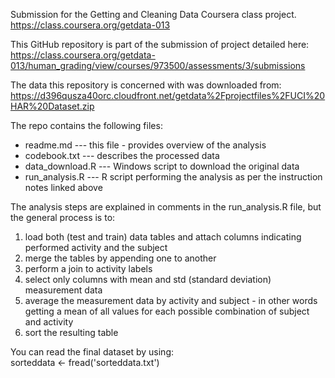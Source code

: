 Submission for the Getting and Cleaning Data Coursera class project.
https://class.coursera.org/getdata-013

This GitHub repository is part of the submission of project detailed here:
https://class.coursera.org/getdata-013/human_grading/view/courses/973500/assessments/3/submissions

The data this repository is concerned with was downloaded from:
https://d396qusza40orc.cloudfront.net/getdata%2Fprojectfiles%2FUCI%20HAR%20Dataset.zip

The repo contains the following files:
* readme.md --- this file - provides overview of the analysis 
* codebook.txt --- describes the processed data
* data_download.R --- Windows script to download the original data
* run_analysis.R --- R script performing the analysis as per the instruction notes linked above

The analysis steps are explained in comments in the run_analysis.R file, but the general process is to:

1. load both (test and train) data tables and attach columns indicating performed activity and the subject
2. merge the tables by appending one to another
3. perform a join to activity labels
4. select only columns with mean and std (standard deviation) measurement data
5. average the measurement data by activity and subject - in other words getting a mean of all values for each possible combination of subject and activity
5. sort the resulting table

You can read the final dataset by using:  
sorteddata <- fread('sorteddata.txt')